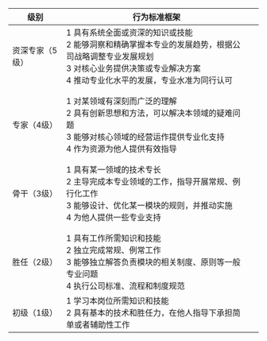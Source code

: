 |级别|行为标准框架||
|-|-|-|
|资深专家（5级）|1 具有系统全面或资深的知识或技能<br />2 能够洞察和精确掌握本专业的发展趋势，根据公司战略调整专业发展规划<br />3 对核心业务提供决策或专业解决方案<br />4 推动专业化水平的发展，专业水准为同行认可||
||||
||||
|专家（4级）|1 对某领域有深刻而广泛的理解<br />2 具有创新思想和方法，可以解决本领域的疑难问题<br />3 能够对核心领域的经营运作提供专业化支持<br />4 作为资源为他人提供有效指导||
||||
||||
|骨干（3级）|1 具有某一领域的技术专长<br />2 主导完成本专业领域的工作，指导开展常规、例行化工作<br />3 能够设计、优化某一模块的规则，并推动实施<br />4 为他人提供一些专业支持||
||||
||||
|胜任（2级）|1 具有工作所需知识和技能<br />2 独立完成常规、例常工作<br />3 能够独立解答负责模块的相关制度、原则等一般专业问题<br />4 执行公司标准、流程和制度规范||
|初级（1级）|1 学习本岗位所需知识和技能<br />2 具有基本的技术和胜任力，在他人指导下承担简单或者辅助性工作||